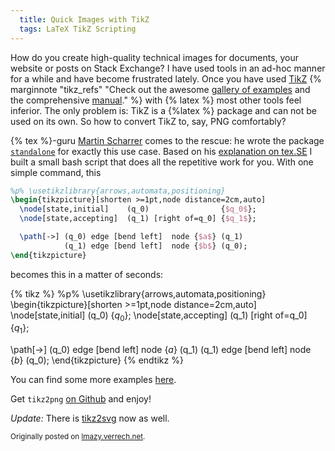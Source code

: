 ```yaml
---
  title: Quick Images with TikZ
  tags: LaTeX TikZ Scripting
---
```


How do you create high-quality technical images for documents, your website
or posts on Stack Exchange? I have used tools in an ad-hoc manner for a while 
and have become frustrated lately. Once you have used 
  [TikZ](http://pgf.sourceforge.net/)
  {% marginnote "tikz_refs" "Check out the awesome [gallery of examples](http://www.texample.net/tikz/examples) and the comprehensive [manual](http://mirror.ctan.org/graphics/pgf/base/doc/generic/pgf/pgfmanual.pdf)." %} 
with {% latex %} most other tools feel inferior. 
The only problem is: TikZ is a {%latex %} package and can not be used on its own. 
So how to convert TikZ to, say, PNG comfortably?
<!--more-->

{% tex %}-guru [Martin Scharrer](http://www.scharrer-online.de/) comes to the rescue: he wrote the package [`standalone`](http://ctan.org/pkg/standalone) for exactly this use case. Based on his [explanation on tex.SE](http://tex.stackexchange.com/a/11880/3213) I built a small bash script that does all the repetitive work for you. With one simple command, this

~~~latex
%p% \usetikzlibrary{arrows,automata,positioning}
\begin{tikzpicture}[shorten >=1pt,node distance=2cm,auto]
  \node[state,initial]    (q_0)                {$q_0$};
  \node[state,accepting]  (q_1) [right of=q_0] {$q_1$};

  \path[->] (q_0) edge [bend left]  node {$a$} (q_1)
            (q_1) edge [bend left]  node {$b$} (q_0);
\end{tikzpicture}
~~~

becomes this in a matter of seconds:

{% tikz %}
%p% \usetikzlibrary{arrows,automata,positioning}
\begin{tikzpicture}[shorten >=1pt,node distance=2cm,auto]
  \node[state,initial]    (q_0)                {$q_0$};
  \node[state,accepting]  (q_1) [right of=q_0] {$q_1$};

  \path[->] (q_0) edge [bend left]  node {$a$} (q_1)
            (q_1) edge [bend left]  node {$b$} (q_0);
\end{tikzpicture}
{% endtikz %}

You can find some more examples [here](http://akerbos.github.io/sesketches/).

Get <code>tikz2png</code> [on Github](https://github.com/akerbos/scripts/blob/master/tikz2png) and enjoy!

*Update:* There is [tikz2svg](https://github.com/akerbos/scripts/blob/master/tikz2svg) now as well.

<sub>Originally posted on [lmazy.verrech.net](http://lmazy.verrech.net/2012/03/quick-images-with-tikz/).<sub>
